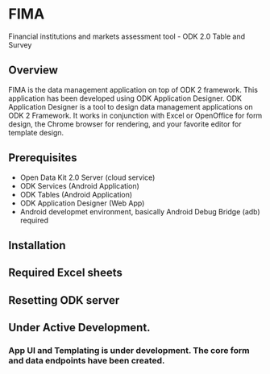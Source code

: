 # FIMA
Financial institutions and markets assessment tool - ODK 2.0 Table and Survey

## Overview 
FIMA is the data management application on top of ODK 2 framework. This application has been developed using ODK Application Designer. ODK Application Designer is a tool to design data management applications on ODK 2 Framework. It works in conjunction with Excel or OpenOffice for form design, the Chrome browser for rendering, and your favorite editor for template design.

## Prerequisites
- Open Data Kit 2.0 Server (cloud service)
- ODK Services (Android Application)
- ODK Tables (Android Application)
- ODK Application Designer (Web App)
- Android developmet environment, basically Android Debug Bridge (adb) required

## Installation


## Required Excel sheets 


## Resetting ODK server



## Under Active Development.



### App UI and Templating is under development. The core form and data endpoints have been created.

